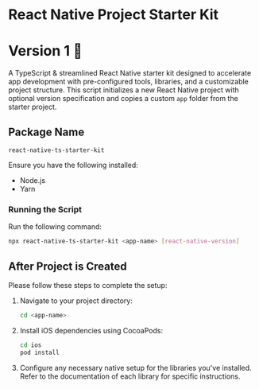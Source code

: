 # React Native Project Starter Kit

# Version 1 🚀

A TypeScript & streamlined React Native starter kit designed to accelerate app development with pre-configured tools, libraries, and a customizable project structure.
This script initializes a new React Native project with optional version specification and copies a custom `app` folder from the starter project.

## Package Name

`react-native-ts-starter-kit`

Ensure you have the following installed:

- Node.js
- Yarn

### Running the Script

Run the following command:

```bash
npx react-native-ts-starter-kit <app-name> [react-native-version]
```

## After Project is Created

Please follow these steps to complete the setup:

1. Navigate to your project directory:
   ```bash
   cd <app-name>
   ```

2. Install iOS dependencies using CocoaPods:
   ```bash
   cd ios
   pod install
   ```

3. Configure any necessary native setup for the libraries you've installed. Refer to the documentation of each library for specific instructions.
